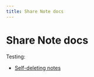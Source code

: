 ```yaml
---
title: Share Note docs
---
```

# Share Note docs

Testing:

- [Self-deleting notes](notes/self-deleting-notes)
